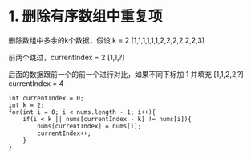 # 1. 删除有序数组中重复项
删除数组中多余的k个数据，假设 k = 2
[1,1,1,1,1,1,2,2,2,2,2,2,3]

前两个跳过，currentIndex = 2
[1,1,?]

后面的数据跟前一个的前一个进行对比，如果不同下标加 1 并填充
[1,1,2,2,?]   currentIndex = 4

```
int currentIndex = 0;
int k = 2;
for(int i = 0; i < nums.length - 1; i++){
    if(i < k || nums[currentIndex - k] != nums[i]){
        nums[currentIndex] = nums[i];
        currentIndex++;
    }
}
```